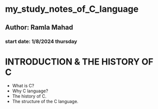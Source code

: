 # my_study_notes_of_C_language
## Author: Ramla Mahad
### start date: 1/8/2024 thursday

# INTRODUCTION & THE HISTORY OF C
 * What is C?
 * Why C language? 
 * The history of C.
 * The structure of the C language.
